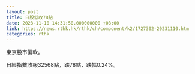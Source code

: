 ```yaml
---
layout: post
title: 日股低收78點
date: 2023-11-10 14:31:50.000000000 +08:00
link: https://news.rthk.hk/rthk/ch/component/k2/1727302-20231110.htm
categories: rthk
---
```


東京股市偏軟。

日經指數收報32568點，跌78點，跌幅0.24%。
